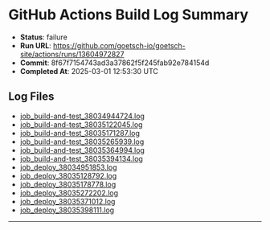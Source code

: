 # GitHub Actions Build Log Summary

- **Status**: failure
- **Run URL**: https://github.com/goetsch-io/goetsch-site/actions/runs/13604972827
- **Commit**: 8f67f7154743ad3a37862f5f245fab92e784154d
- **Completed At**: 2025-03-01 12:53:30 UTC

## Log Files

- [job_build-and-test_38034944724.log](/build_logs/github/job_build-and-test_38034944724.log)
- [job_build-and-test_38035122045.log](/build_logs/github/job_build-and-test_38035122045.log)
- [job_build-and-test_38035171287.log](/build_logs/github/job_build-and-test_38035171287.log)
- [job_build-and-test_38035265939.log](/build_logs/github/job_build-and-test_38035265939.log)
- [job_build-and-test_38035364994.log](/build_logs/github/job_build-and-test_38035364994.log)
- [job_build-and-test_38035394134.log](/build_logs/github/job_build-and-test_38035394134.log)
- [job_deploy_38034951853.log](/build_logs/github/job_deploy_38034951853.log)
- [job_deploy_38035128792.log](/build_logs/github/job_deploy_38035128792.log)
- [job_deploy_38035178778.log](/build_logs/github/job_deploy_38035178778.log)
- [job_deploy_38035272202.log](/build_logs/github/job_deploy_38035272202.log)
- [job_deploy_38035371012.log](/build_logs/github/job_deploy_38035371012.log)
- [job_deploy_38035398111.log](/build_logs/github/job_deploy_38035398111.log)


---

